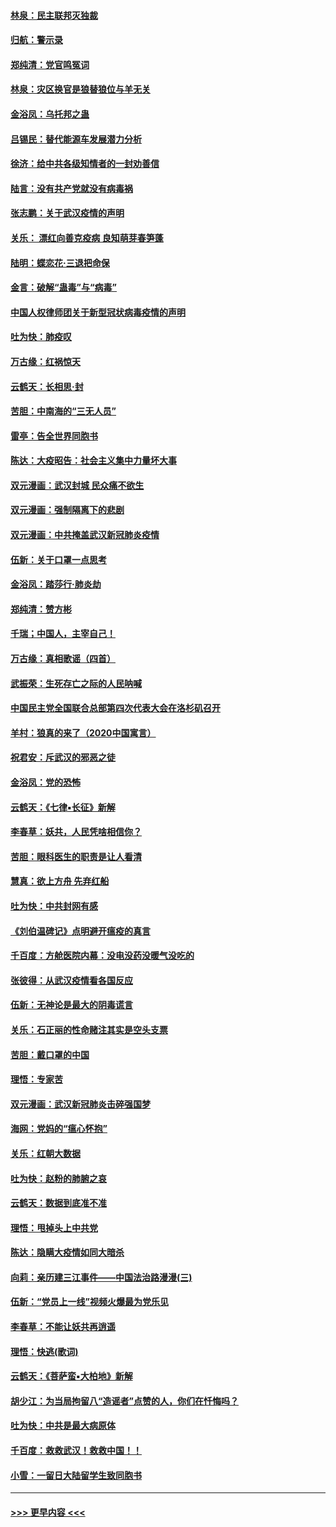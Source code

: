 #### [林泉：民主联邦灭独裁](../pages/nsc993/n11870998.md?t=02152344) 
#### [归航：警示录](../pages/nsc993/n11870963.md?t=02152344) 
#### [郑纯清：党官鸣冤词](../pages/nsc993/n11870938.md?t=02152344) 
#### [林泉：灾区换官是狼替狼位与羊无关](../pages/nsc993/n11870896.md?t=02152344) 
#### [金浴凤：乌托邦之蛊](../pages/nsc993/n11870879.md?t=02152344) 
#### [吕锡民：替代能源车发展潜力分析](../pages/nsc993/n11870656.md?t=02152344) 
#### [徐济：给中共各级知情者的一封劝善信](../pages/nsc993/n11868561.md?t=02152344) 
#### [陆言：没有共产党就没有病毒祸](../pages/nsc993/n11868232.md?t=02152344) 
#### [张志鹏：关于武汉疫情的声明](../pages/nsc993/n11867182.md?t=02152344) 
#### [关乐： 漂红向善克疫病 良知萌芽春笋蓬](../pages/nsc993/n11865710.md?t=02152344) 
#### [陆明：蝶恋花‧三退把命保](../pages/nsc993/n11865673.md?t=02152344) 
#### [金言：破解“蛊毒”与“病毒”](../pages/nsc993/n11864103.md?t=02152344) 
#### [中国人权律师团关于新型冠状病毒疫情的声明](../pages/nsc993/n11864249.md?t=02152344) 
#### [吐为快：肺疫叹](../pages/nsc993/n11864027.md?t=02152344) 
#### [万古缘：红祸惊天](../pages/nsc993/n11864079.md?t=02152344) 
#### [云鹤天：长相思‧封](../pages/nsc993/n11864006.md?t=02152344) 
#### [苦胆：中南海的“三无人员”](../pages/nsc993/n11862997.md?t=02152344) 
#### [雷亭：告全世界同胞书](../pages/nsc993/n11862572.md?t=02152344) 
#### [陈达：大疫昭告：社会主义集中力量坏大事](../pages/nsc993/n11859419.md?t=02152344) 
#### [双元漫画：武汉封城 民众痛不欲生](../pages/nsc993/n11859287.md?t=02152344) 
#### [双元漫画：强制隔离下的悲剧](../pages/nsc993/n11859244.md?t=02152344) 
#### [双元漫画：中共掩盖武汉新冠肺炎疫情](../pages/nsc993/n11858249.md?t=02152344) 
#### [伍新：关于口罩一点思考](../pages/nsc993/n11859195.md?t=02152344) 
#### [金浴凤：踏莎行‧肺炎劫](../pages/nsc993/n11858227.md?t=02152344) 
#### [郑纯清：赞方彬](../pages/nsc993/n11856803.md?t=02152344) 
#### [千瑞；中国人，主宰自己！](../pages/nsc993/n11856793.md?t=02152344) 
#### [万古缘：真相歌谣（四首）](../pages/nsc993/n11856263.md?t=02152344) 
#### [武振荣：生死存亡之际的人民呐喊](../pages/nsc993/n11856256.md?t=02152344) 
#### [中国民主党全国联合总部第四次代表大会在洛杉矶召开](../pages/nsc993/n11856344.md?t=02152344) 
#### [羊村：狼真的来了（2020中国寓言）](../pages/nsc993/n11856229.md?t=02152344) 
#### [祝君安：斥武汉的邪恶之徒](../pages/nsc993/n11855861.md?t=02152344) 
#### [金浴凤：党的恐怖](../pages/nsc993/n11855849.md?t=02152344) 
#### [云鹤天：《七律▪长征》新解](../pages/nsc993/n11855479.md?t=02152344) 
#### [李春草：妖共，人民凭啥相信你？](../pages/nsc993/n11855196.md?t=02152344) 
#### [苦胆：眼科医生的职责是让人看清](../pages/nsc993/n11853840.md?t=02152344) 
#### [慧真：欲上方舟 先弃红船](../pages/nsc993/n11853483.md?t=02152344) 
#### [吐为快：中共封网有感](../pages/nsc993/n11852575.md?t=02152344) 
#### [《刘伯温碑记》点明避开瘟疫的真言](../pages/nsc993/n11852128.md?t=02152344) 
#### [千百度：方舱医院内幕：没电没药没暖气没吃的](../pages/nsc993/n11850211.md?t=02152344) 
#### [张彼得：从武汉疫情看各国反应](../pages/nsc993/n11850102.md?t=02152344) 
#### [伍新：无神论是最大的阴毒谎言](../pages/nsc993/n11846129.md?t=02152344) 
#### [关乐：石正丽的性命赌注其实是空头支票](../pages/nsc993/n11846109.md?t=02152344) 
#### [苦胆：戴口罩的中国](../pages/nsc993/n11845576.md?t=02152344) 
#### [理悟：专家苦](../pages/nsc993/n11845564.md?t=02152344) 
#### [双元漫画：武汉新冠肺炎击碎强国梦](../pages/nsc993/n11843320.md?t=02152344) 
#### [海网：党妈的“瘟心怀抱”](../pages/nsc993/n11840740.md?t=02152344) 
#### [关乐：红朝大数据](../pages/nsc993/n11840675.md?t=02152344) 
#### [吐为快：赵粉的肺腑之哀](../pages/nsc993/n11840618.md?t=02152344) 
#### [云鹤天：数据到底准不准](../pages/nsc993/n11840325.md?t=02152344) 
#### [理悟：甩掉头上中共党](../pages/nsc993/n11838826.md?t=02152344) 
#### [陈达：隐瞒大疫情如同大暗杀](../pages/nsc993/n11838771.md?t=02152344) 
#### [向莉：亲历建三江事件——中国法治路漫漫(三)](../pages/nsc993/n11831825.md?t=02152344) 
#### [伍新：“党员上一线”视频火爆最为党乐见](../pages/nsc993/n11838200.md?t=02152344) 
#### [李春草：不能让妖共再逍遥](../pages/nsc993/n11838102.md?t=02152344) 
#### [理悟：快逃(歌词)](../pages/nsc993/n11838083.md?t=02152344) 
#### [云鹤天：《菩萨蛮▪大柏地》新解](../pages/nsc993/n11838059.md?t=02152344) 
#### [胡少江：为当局拘留八“造谣者”点赞的人，你们在忏悔吗？](../pages/nsc993/n11836801.md?t=02152344) 
#### [吐为快：中共是最大病原体](../pages/nsc993/n11836748.md?t=02152344) 
#### [千百度：救救武汉！救救中国！！](../pages/nsc993/n11836145.md?t=02152344) 
#### [小雪：一留日大陆留学生致同胞书](../pages/nsc993/n11834624.md?t=02152344) 

----
#### [ >>> 更早内容 <<< ](../indexes/nsc993-earlier.md)
